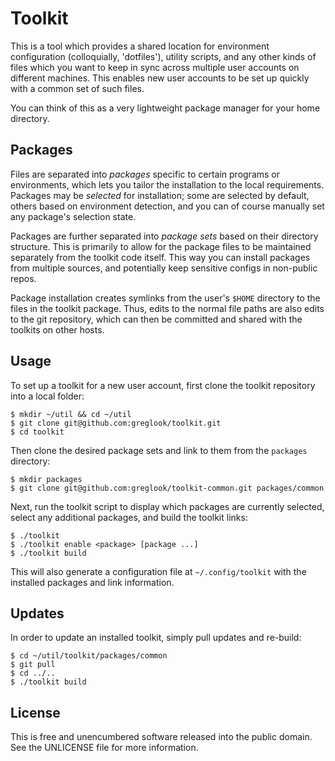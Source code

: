 Toolkit
=======

This is a tool which provides a shared location for environment configuration
(colloquially, 'dotfiles'), utility scripts, and any other kinds of files which
you want to keep in sync across multiple user accounts on different machines.
This enables new user accounts to be set up quickly with a common set of such
files.

You can think of this as a very lightweight package manager for your home
directory.

Packages
--------
Files are separated into _packages_ specific to certain programs or
environments, which lets you tailor the installation to the local requirements.
Packages may be _selected_ for installation; some are selected by default,
others based on environment detection, and you can of course manually set any
package's selection state.

Packages are further separated into _package sets_ based on their directory
structure. This is primarily to allow for the package files to be maintained
separately from the toolkit code itself. This way you can install packages from
multiple sources, and potentially keep sensitive configs in non-public repos.

Package installation creates symlinks from the user's `$HOME` directory to the
files in the toolkit package. Thus, edits to the normal file paths are also
edits to the git repository, which can then be committed and shared with the
toolkits on other hosts.

Usage
-----
To set up a toolkit for a new user account, first clone the toolkit repository
into a local folder:

```shell
$ mkdir ~/util && cd ~/util
$ git clone git@github.com:greglook/toolkit.git
$ cd toolkit
```

Then clone the desired package sets and link to them from the `packages`
directory:

```shell
$ mkdir packages
$ git clone git@github.com:greglook/toolkit-common.git packages/common
```

Next, run the toolkit script to display which packages are currently selected,
select any additional packages, and build the toolkit links:

```shell
$ ./toolkit
$ ./toolkit enable <package> [package ...]
$ ./toolkit build
```

This will also generate a configuration file at `~/.config/toolkit` with the
installed packages and link information.

Updates
-------
In order to update an installed toolkit, simply pull updates and re-build:

```shell
$ cd ~/util/toolkit/packages/common
$ git pull
$ cd ../..
$ ./toolkit build
```

License
-------
This is free and unencumbered software released into the public domain.
See the UNLICENSE file for more information.
